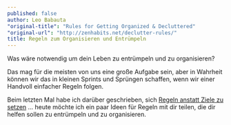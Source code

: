 ```yaml
---
published: false
author: Leo Babauta
"original-title": "Rules for Getting Organized & Decluttered"
"original-url": "http://zenhabits.net/declutter-rules/"
title: Regeln zum Organisieren und Entrümpeln
---
```


Was wäre notwendig um dein Leben zu entrümpeln und zu organisieren?

Das mag für die meisten von uns eine große Aufgabe sein, aber in Wahrheit können wir das in kleinen Sprints und Sprüngen schaffen, wenn wir einer Handvoll einfacher Regeln folgen.

Beim letzten Mal habe ich darüber geschrieben, sich [Regeln anstatt Ziele zu setzen](http://zen-habits.github.io/regeln/) ... heute möchte ich ein paar Ideen für Regeln mit dir teilen, die dir helfen sollen zu entrümpeln und zu organisieren.

